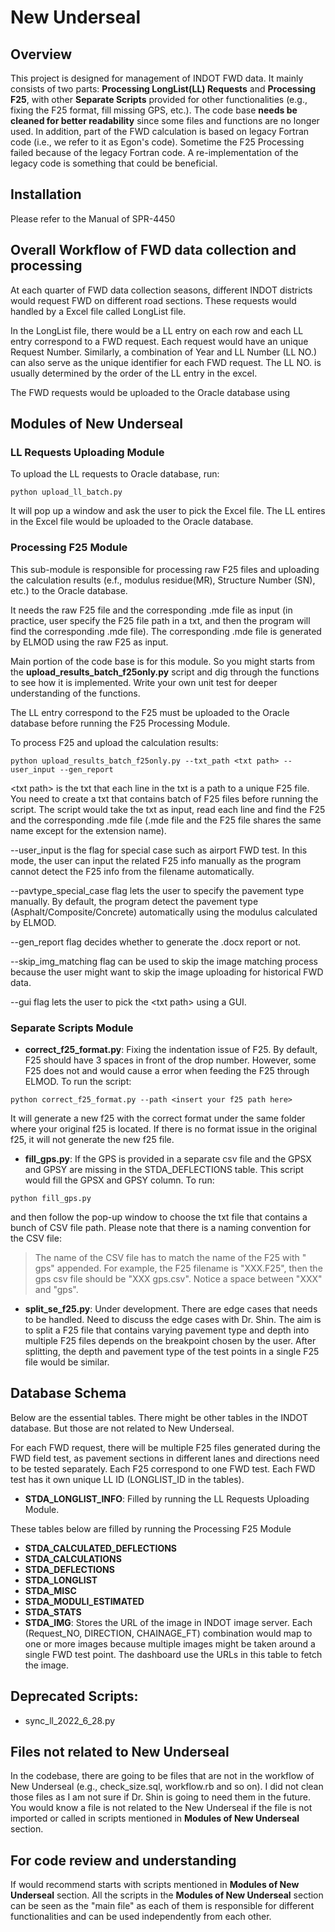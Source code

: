 # New Underseal

## Overview
This project is designed for management of INDOT FWD data. It mainly consists of two parts: **Processing LongList(LL) Requests** and **Processing F25**, with other **Separate Scripts** provided for other functionalities (e.g., fixing the F25 format, fill missing GPS, etc.). The code base **needs be cleaned for better readability** since some files and functions are no longer used. In addition, part of the FWD calculation is based on legacy Fortran code (i.e., we refer to it as Egon's code). Sometime the F25 Processing failed because of the legacy Fortran code. A re-implementation of the legacy code is something that could be beneficial.

## Installation
Please refer to the Manual of SPR-4450

## Overall Workflow of FWD data collection and processing
At each quarter of FWD data collection seasons, different INDOT districts would request FWD on different road sections. These requests would handled by a Excel file called LongList file. 

In the LongList file, there would be a LL entry on each row and each LL entry correspond to a FWD request. Each request would have an unique Request Number. Similarly, a combination of Year and LL Number (LL NO.) can also serve as the unique identifier for each FWD request. The LL NO. is usually determined by the order of the LL entry in the excel.

The FWD requests would be uploaded to the Oracle database using  

## Modules of New Underseal

### LL Requests Uploading Module
To upload the LL requests to Oracle database, run:

```
python upload_ll_batch.py
```
It will pop up a window and ask the user to pick the Excel file. The LL entires in the Excel file would be uploaded to the Oracle database. 


### Processing F25 Module
This sub-module is responsible for processing raw F25 files and uploading the calculation results (e.f., modulus residue(MR), Structure Number (SN), etc.) to the Oracle database. 

It needs the raw F25 file and the corresponding .mde file as input (in practice, user specify the F25 file path in a txt, and then the program will find the corresponding .mde file). The corresponding .mde file is generated by ELMOD using the raw F25 as input.

Main portion of the code base is for this module. So you might starts from the **upload_results_batch_f25only.py** script and dig through the functions to see how it is implemented. Write your own unit test for deeper understanding of the functions.

The LL entry correspond to the F25 must be uploaded to the Oracle database before running the F25 Processing Module.

To process F25 and upload the calculation results:
```
python upload_results_batch_f25only.py --txt_path <txt path> --user_input --gen_report 
```
\<txt path\> is the txt that each line in the txt is a path to a unique F25 file. You need to create a txt that contains batch of F25 files before running the script. The script would take the txt as input, read each line and find the F25 and the corresponding .mde file (.mde file and the F25 file shares the same name except for the extension name).

--user_input is the flag for special case such as airport FWD test. In this mode, the user can input the related F25 info manually as the program cannot detect the F25 info from the filename automatically.

--pavtype_special_case flag lets the user to specify the pavement type manually. By default, the program detect the pavement type (Asphalt/Composite/Concrete) automatically using the modulus calculated by ELMOD.

--gen_report flag decides whether to generate the .docx report or not. 

--skip_img_matching flag can be used to skip the image matching process because the user might want to skip the image uploading for historical FWD data.

--gui flag lets the user to pick the \<txt path\> using a GUI.


### Separate Scripts Module
- **correct_f25_format.py**: Fixing the indentation issue of F25. By default, F25 should have 3 spaces in front of the drop number. However, some F25 does not and would cause a error when feeding the F25 through ELMOD. To run the script:
```
python correct_f25_format.py --path <insert your f25 path here>
``` 
​It will generate a new f25 with the correct format under the same folder where your original f25 is located. If there is no format issue in the original f25, it will not generate the new f25 file.

- **fill_gps.py**: If the GPS is provided in a separate csv file and the GPSX and GPSY are missing in the STDA_DEFLECTIONS table. This script would fill the GPSX and GPSY column. To run:
```
python fill_gps.py
```
and then follow the pop-up window to choose the txt file that contains a bunch of CSV file path. Please note that there is a naming convention for the CSV file:

>The name of the CSV file has to match the name of the F25 with " gps" appended. For example, the F25 filename is "XXX.F25", then the gps csv file should be "XXX gps.csv". Notice a space between "XXX" and "gps".


- **split_se_f25.py**: Under development. There are edge cases that needs to be handled. Need to discuss the edge cases with Dr. Shin. The aim is to split a F25 file that contains varying pavement type and depth into multiple F25 files depends on the breakpoint chosen by the user. After splitting, the depth and pavement type of the test points in a single F25 file would be similar.


## Database Schema
Below are the essential tables. There might be other tables in the INDOT database. But those are not related to New Underseal.

For each FWD request, there will be multiple F25 files generated during the FWD field test, as pavement sections in different lanes and directions need to be tested separately. Each F25 correspond to one FWD test. Each FWD test has it own unique LL ID (LONGLIST_ID in the tables). 

- **STDA_LONGLIST_INFO**: Filled by running the LL Requests Uploading Module.

These tables below are filled by running the Processing F25 Module
- **STDA_CALCULATED_DEFLECTIONS**
- **STDA_CALCULATIONS**
- **STDA_DEFLECTIONS**
- **STDA_LONGLIST**
- **STDA_MISC**
- **STDA_MODULI_ESTIMATED**
- **STDA_STATS**
- **STDA_IMG**: Stores the URL of the image in INDOT image server. Each (Request_NO, DIRECTION, CHAINAGE_FT) combination would map to one or more images because multiple images might be taken around a single FWD test point. The dashboard use the URLs in this table to fetch the image. 



## Deprecated Scripts:
- sync_ll_2022_6_28.py

## Files not related to New Underseal
In the codebase, there are going to be files that are not in the workflow of New Underseal (e.g., check_size.sql, workflow.rb and so on). I did not clean those files as I am not sure if Dr. Shin is going to need them in the future. You would know a file is not related to the New Underseal if the file is not imported or called in scripts mentioned in **Modules of New Underseal** section.

## For code review and understanding
If would recommend starts with scripts mentioned in **Modules of New Underseal** section. All the scripts in the **Modules of New Underseal** section can be seen as the "main file" as each of them is responsible for different functionalities and can be used independently from each other.